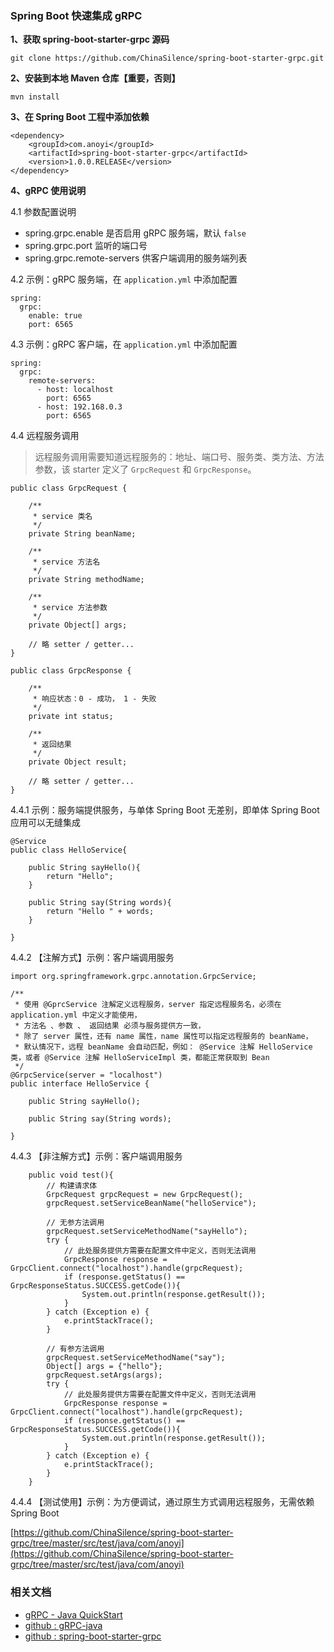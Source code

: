 ### Spring Boot 快速集成 gRPC

**1、获取 spring-boot-starter-grpc 源码**
```
git clone https://github.com/ChinaSilence/spring-boot-starter-grpc.git
```

**2、安装到本地 Maven 仓库【重要，否则】**
```
mvn install
```

**3、在 Spring Boot 工程中添加依赖**
```
<dependency>
    <groupId>com.anoyi</groupId>
    <artifactId>spring-boot-starter-grpc</artifactId>
    <version>1.0.0.RELEASE</version>
</dependency>
```

**4、gRPC 使用说明**

4.1 参数配置说明
- spring.grpc.enable 是否启用 gRPC 服务端，默认 `false`
- spring.grpc.port 监听的端口号
- spring.grpc.remote-servers 供客户端调用的服务端列表

4.2 示例：gRPC 服务端，在 `application.yml` 中添加配置
```
spring:
  grpc:
    enable: true
    port: 6565
```

4.3 示例：gRPC 客户端，在 `application.yml` 中添加配置
```
spring:
  grpc:
    remote-servers:
      - host: localhost
        port: 6565
      - host: 192.168.0.3
        port: 6565
```

4.4 远程服务调用
> 远程服务调用需要知道远程服务的：地址、端口号、服务类、类方法、方法参数，该 starter 定义了 `GrpcRequest` 和 `GrpcResponse`。
```
public class GrpcRequest {

    /**
     * service 类名
     */
    private String beanName;

    /**
     * service 方法名
     */
    private String methodName;

    /**
     * service 方法参数
     */
    private Object[] args;

    // 略 setter / getter...
}
```
```
public class GrpcResponse {

    /**
     * 响应状态：0 - 成功， 1 - 失败
     */
    private int status;

    /**
     * 返回结果
     */
    private Object result;

    // 略 setter / getter...
}
```

4.4.1 示例：服务端提供服务，与单体 Spring Boot 无差别，即单体 Spring Boot 应用可以无缝集成
```
@Service
public class HelloService{

    public String sayHello(){
        return "Hello";
    }

    public String say(String words){
        return "Hello " + words;
    }

}
```
4.4.2 【注解方式】示例：客户端调用服务
```
import org.springframework.grpc.annotation.GrpcService;

/**
 * 使用 @GprcService 注解定义远程服务，server 指定远程服务名，必须在 application.yml 中定义才能使用，
 * 方法名 、参数 、 返回结果 必须与服务提供方一致，
 * 除了 server 属性，还有 name 属性，name 属性可以指定远程服务的 beanName，
 * 默认情况下，远程 beanName 会自动匹配，例如： @Service 注解 HelloService 类，或者 @Service 注解 HelloServiceImpl 类，都能正常获取到 Bean
 */
@GrpcService(server = "localhost")
public interface HelloService {

    public String sayHello();

    public String say(String words);

}

```

4.4.3 【非注解方式】示例：客户端调用服务
```
    public void test(){
        // 构建请求体
        GrpcRequest grpcRequest = new GrpcRequest();
        grpcRequest.setServiceBeanName("helloService");

        // 无参方法调用
        grpcRequest.setServiceMethodName("sayHello");
        try {
            // 此处服务提供方需要在配置文件中定义，否则无法调用
            GrpcResponse response = GrpcClient.connect("localhost").handle(grpcRequest);
            if (response.getStatus() == GrpcResponseStatus.SUCCESS.getCode()){
                System.out.println(response.getResult());
            }
        } catch (Exception e) {
            e.printStackTrace();
        }

        // 有参方法调用
        grpcRequest.setServiceMethodName("say");
        Object[] args = {"hello"};
        grpcRequest.setArgs(args);
        try {
            // 此处服务提供方需要在配置文件中定义，否则无法调用
            GrpcResponse response = GrpcClient.connect("localhost").handle(grpcRequest);
            if (response.getStatus() == GrpcResponseStatus.SUCCESS.getCode()){
                System.out.println(response.getResult());
            }
        } catch (Exception e) {
            e.printStackTrace();
        }
    }
```

4.4.4 【测试使用】示例：为方便调试，通过原生方式调用远程服务，无需依赖 Spring Boot

[https://github.com/ChinaSilence/spring-boot-starter-grpc/tree/master/src/test/java/com/anoyi](https://github.com/ChinaSilence/spring-boot-starter-grpc/tree/master/src/test/java/com/anoyi)

### 相关文档
- [gRPC - Java QuickStart](https://grpc.io/docs/quickstart/java.html)
- [github : gRPC-java](https://github.com/grpc/grpc-java)
- [github : spring-boot-starter-grpc](https://github.com/ChinaSilence/spring-boot-starter-grpc)